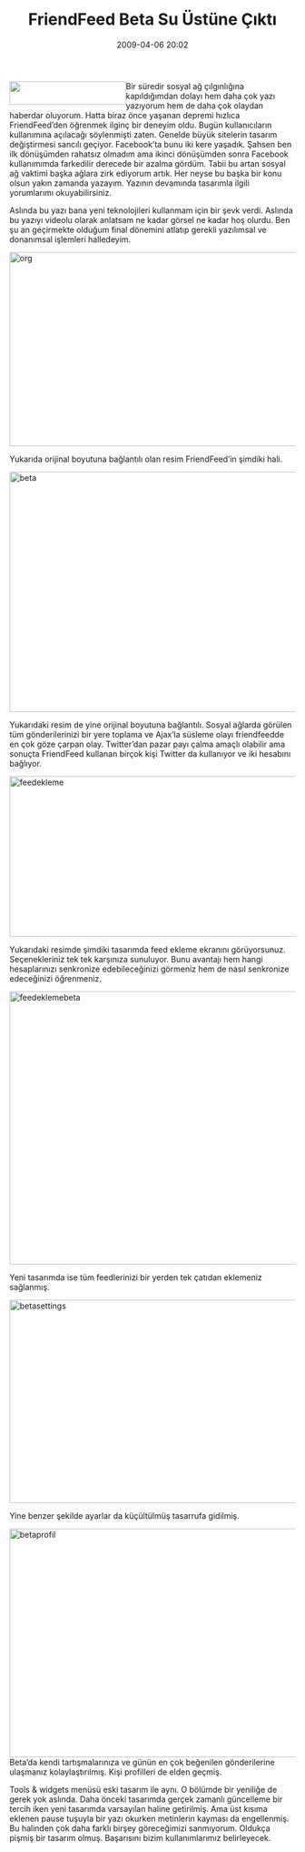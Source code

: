 ﻿---
layout: post
title: FriendFeed Beta Su &#220;st&#252;ne &#199;&#305;kt&#305;
date: 2009-04-06 20:02
comments: true
categories: []
---
<p><a href="http://ttfaf.files.wordpress.com/2009/04/nanologo.png"><img style="border-bottom:0;border-left:0;display:inline;margin-left:0;border-top:0;margin-right:0;border-right:0;" title="" border="0" alt="" align="left" src="http://ttfaf.files.wordpress.com/2009/04/nanologo-thumb.png" width="205" height="41" /></a>Bir süredir sosyal ağ çılgınlığına kapıldığımdan dolayı hem daha çok yazı yazıyorum hem de daha çok olaydan haberdar oluyorum. Hatta biraz önce yaşanan depremi hızlıca FriendFeed’den öğrenmek ilginç bir deneyim oldu. Bugün kullanıcıların kullanımına açılacağı söylenmişti zaten. Genelde büyük sitelerin tasarım değiştirmesi sancılı geçiyor. Facebook’ta bunu iki kere yaşadık. Şahsen ben ilk dönüşümden rahatsız olmadım ama ikinci dönüşümden sonra Facebook kullanımımda farkedilir derecede bir azalma gördüm. Tabii bu artan sosyal ağ vaktimi başka ağlara zirk ediyorum artık. Her neyse bu başka bir konu olsun yakın zamanda yazayım. Yazının devamında tasarımla ilgili yorumlarımı okuyabilirsiniz.</p> <!--more--><font color="#666666"></font>  <p>Aslında bu yazı bana yeni teknolojileri kullanmam için bir şevk verdi. Aslında bu yazıyı videolu olarak anlatsam ne kadar görsel ne kadar hoş olurdu. Ben şu an geçirmekte olduğum final dönemini atlatıp gerekli yazılımsal ve donanımsal işlemleri halledeyim. </p>  <p><a href="http://ttfaf.files.wordpress.com/2009/04/org.jpg"><img style="border-bottom:0;border-left:0;display:block;float:none;margin-left:auto;border-top:0;margin-right:auto;border-right:0;" title="org" border="0" alt="org" src="http://ttfaf.files.wordpress.com/2009/04/org-thumb.jpg" width="640" height="341" /></a> </p>  <p>Yukarıda orijinal boyutuna bağlantılı olan resim FriendFeed’in şimdiki hali. </p>  <p><a href="http://ttfaf.files.wordpress.com/2009/04/beta.png"><img style="border-bottom:0;border-left:0;display:block;float:none;margin-left:auto;border-top:0;margin-right:auto;border-right:0;" title="beta" border="0" alt="beta" src="http://ttfaf.files.wordpress.com/2009/04/beta-thumb.png" width="640" height="422" /></a> </p>  <p>Yukarıdaki resim de yine orijinal boyutuna bağlantılı. Sosyal ağlarda görülen tüm gönderilerinizi bir yere toplama ve Ajax’la süsleme olayı friendfeedde en çok göze çarpan olay. Twitter’dan pazar payı çalma amaçlı olabilir ama sonuçta FriendFeed kullanan birçok kişi Twitter da kullanıyor ve iki hesabını bağlıyor.</p>  <p><a href="http://ttfaf.files.wordpress.com/2009/04/feedekleme.png"><img style="border-bottom:0;border-left:0;display:block;float:none;margin-left:auto;border-top:0;margin-right:auto;border-right:0;" title="feedekleme" border="0" alt="feedekleme" src="http://ttfaf.files.wordpress.com/2009/04/feedekleme-thumb.png" width="640" height="282" /></a> </p>  <p>Yukarıdaki resimde şimdiki tasarımda feed ekleme ekranını görüyorsunuz. Seçenekleriniz tek tek karşınıza sunuluyor. Bunu avantajı hem hangi hesaplarınızı senkronize edebileceğinizi görmeniz hem de nasıl senkronize edeceğinizi öğrenmeniz.</p>  <p><a href="http://ttfaf.files.wordpress.com/2009/04/feedeklemebeta.png"><img style="border-bottom:0;border-left:0;display:block;float:none;margin-left:auto;border-top:0;margin-right:auto;border-right:0;" title="feedeklemebeta" border="0" alt="feedeklemebeta" src="http://ttfaf.files.wordpress.com/2009/04/feedeklemebeta-thumb.png" width="612" height="480" /></a> </p>  <p>Yeni tasarımda ise tüm feedlerinizi bir yerden tek çatıdan eklemeniz sağlanmış.</p>  <p><a href="http://ttfaf.files.wordpress.com/2009/04/betasettings.png"><img style="border-bottom:0;border-left:0;display:block;float:none;margin-left:auto;border-top:0;margin-right:auto;border-right:0;" title="betasettings" border="0" alt="betasettings" src="http://ttfaf.files.wordpress.com/2009/04/betasettings-thumb.png" width="640" height="357" /></a> </p>  <p>Yine benzer şekilde ayarlar da küçültülmüş tasarrufa gidilmiş.</p>  <p><a href="http://ttfaf.files.wordpress.com/2009/04/betaprofil.png"><img style="border-bottom:0;border-left:0;display:block;float:none;margin-left:auto;border-top:0;margin-right:auto;border-right:0;" title="betaprofil" border="0" alt="betaprofil" src="http://ttfaf.files.wordpress.com/2009/04/betaprofil-thumb.png" width="640" height="402" /></a> Beta’da kendi tartışmalarınıza ve günün en çok beğenilen gönderilerine ulaşmanız kolaylaştırılmış. Kişi profilleri de elden geçmiş.</p>  <p>Tools &amp; widgets menüsü eski tasarım ile aynı. O bölümde bir yeniliğe de gerek yok aslında. Daha önceki tasarımda gerçek zamanlı güncelleme bir tercih iken yeni tasarımda varsayılan haline getirilmiş. Ama üst kısıma eklenen pause tuşuyla bir yazı okurken metinlerin kayması da engellenmiş. Bu halinden çok daha farklı birşey göreceğimizi sanmıyorum. Oldukça pişmiş bir tasarım olmuş. Başarısını bizim kullanımlarımız belirleyecek.</p>
